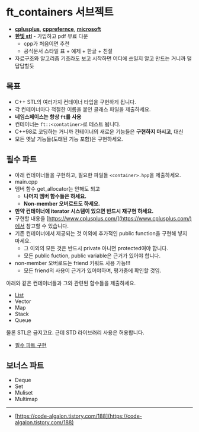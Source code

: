 # ft_containers 서브젝트

- [**cplusplus**](https://www.cplusplus.com/reference/stl/), [**cpprefernce**](https://en.cppreference.com/w/cpp/container), [**microsoft**](https://docs.microsoft.com/en-us/cpp/standard-library/stl-containers?view=msvc-160)
- [**한빛 stl**](https://www.hanbit.co.kr/store/books/look.php?p_code=E6410226806) - 가입하고 pdf 무료 다운
  - cpp가 처음이면 추천
  - 공식문서 스타일 표 + 예제 + 한글 + 친절
- 자료구조와 알고리즘 기초라도 보고 시작하면 어디에 쓰일지 알고 만드는 거니까 덜 답답할듯
 

## 목표

- C++ STL의 여러가지 컨테이너 타입을 구현하게 됩니다.
- 각 컨테이너마다 적절한 이름을 붙인 클래스 파일을 제출하세요.
- **네임스페이스는 항상 `ft`를 사용**
- 컨테이너는 `ft::<contatiner>`로 테스트 됩니다.
- C++98로 코딩하는 거니까 컨테이너의 새로운 기능들은 **구현하지 마시고**, 대신
- 모든 옛날 기능들(도태된 기능 포함)은 구현하세요.

## 필수 파트

- 아래 컨테이너들을 구현하고, 필요한 파일들 `<container>.hpp`을 제출하세요.
- main.cpp
- 멤버 함수 get_allocator는 안해도 되고
  - **나머지 멤버 함수들은 하세요.**
  - **Non-member 오버로드도 하세요.**
- **만약 컨테이너에 iterator 시스템이 있으면 반드시 재구현 하세요.**
- 구현할 내용을 [https://www.cplusplus.com/](https://www.cplusplus.com/)에서 참고할 수 있습니다.
- 기존 컨테이너에서 제공되는 것 이외에 추가적인 public function을 구현해 넣지 마세요.
  - 그 이외의 모든 것은 반드시 private 아니면 protected여야 합니다.
  - 모든 public fuction, public variable은 근거가 있어야 합니다.
- non-member 오버로드는 friend 키워드 사용 가능!!!
  - 모든 friend의 사용이 근거가 있어야하며, 평가중에 확인할 것임.

아래와 같은 컨테이너들과 그와 관련된 함수들을 제출하세요.

- [List](std리스트.md)
- Vector
- Map
- Stack
- Queue

물론 STL은 금지고요. 근데 STD 라이브러리 사용은 허용합니다.

- [필수 파트 구현](컨테이너필수.md)

## 보너스 파트

- Deque
- Set
- Muliset
- Multimap


----------------------


- [https://code-algalon.tistory.com/188](https://code-algalon.tistory.com/188)
